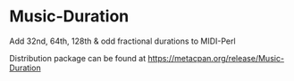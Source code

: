 Music-Duration
==============

Add 32nd, 64th, 128th & odd fractional durations to MIDI-Perl

Distribution package can be found at https://metacpan.org/release/Music-Duration
